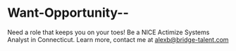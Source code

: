 Want-Opportunity--
==================

Need a  role that keeps you on your toes! Be a NICE Actimize Systems Analyst in Connecticut. Learn more, contact me at alexb@bridge-talent.com
